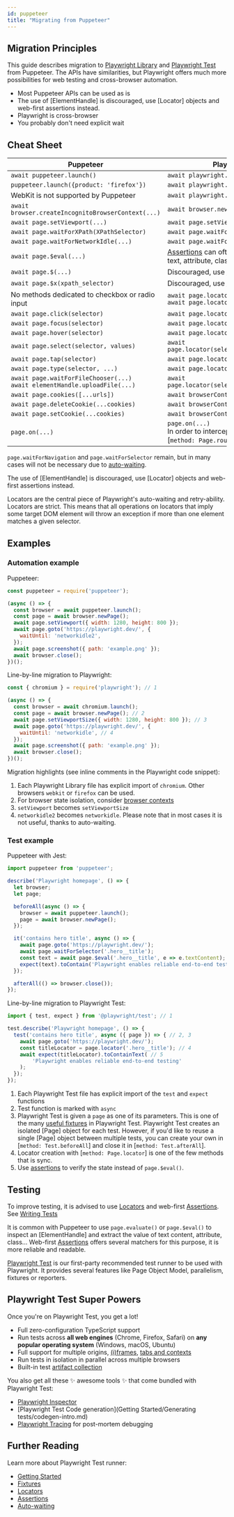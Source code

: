 ```yaml
---
id: puppeteer
title: "Migrating from Puppeteer"
---
```


## Migration Principles

This guide describes migration to [Playwright Library](./library) and [Playwright Test](./intro.md) from Puppeteer. The APIs have similarities, but Playwright offers much more possibilities for web testing and cross-browser automation.

- Most Puppeteer APIs can be used as is
- The use of [ElementHandle] is discouraged, use [Locator] objects and web-first assertions instead.
- Playwright is cross-browser
- You probably don't need explicit wait

## Cheat Sheet

| Puppeteer                                          | Playwright Library                          |
|----------------------------------------------------|---------------------------------------------|
| `await puppeteer.launch()`                         | `await playwright.chromium.launch()`        |
| `puppeteer.launch({product: 'firefox'})`           | `await playwright.firefox.launch()`         |
|  WebKit is not supported by Puppeteer              | `await playwright.webkit.launch()`          |
| `await browser.createIncognitoBrowserContext(...)` | `await browser.newContext(...)`             |
| `await page.setViewport(...)`                      | `await page.setViewportSize(...)`           |
| `await page.waitForXPath(XPathSelector)`           | `await page.waitForSelector(XPathSelector)` |
| `await page.waitForNetworkIdle(...)`               | `await page.waitForLoadState('networkidle')` |
| `await page.$eval(...)`                            | [Assertions](./test-assertions) can often be used instead to verify text, attribute, class... |
| `await page.$(...)`                                | Discouraged, use [Locators](./api/class-locator) instead |
| `await page.$x(xpath_selector)`                    | Discouraged, use [Locators](./api/class-locator) instead |
| No methods dedicated to checkbox or radio input    | `await page.locator(selector).check()`<br/>`await page.locator(selector).uncheck()` |
| `await page.click(selector)`                       | `await page.locator(selector).click()`      |
| `await page.focus(selector)`                       | `await page.locator(selector).focus()`      |
| `await page.hover(selector)`                       | `await page.locator(selector).hover()`      |
| `await page.select(selector, values)`              | `await page.locator(selector).selectOption(values)` |
| `await page.tap(selector)`                         | `await page.locator(selector).tap()`        |
| `await page.type(selector, ...)`                   | `await page.locator(selector).fill(...)` |
| `await page.waitForFileChooser(...)`<br/>`await elementHandle.uploadFile(...)` | `await page.locator(selector).setInputFiles(...)` |
| `await page.cookies([...urls])`                    | `await browserContext.cookies([urls])`      |
| `await page.deleteCookie(...cookies)`              | `await browserContext.clearCookies()`       |
| `await page.setCookie(...cookies)`                 | `await browserContext.addCookies(cookies)`  |
| `page.on(...)`                                     | `page.on(...)`<br/>In order to intercept and mutate requests, see [`method: Page.route`] |

`page.waitForNavigation` and `page.waitForSelector` remain, but in many cases will not be necessary due to [auto-waiting](./actionability).

The use of [ElementHandle] is discouraged, use [Locator] objects and web-first assertions instead.

Locators are the central piece of Playwright's auto-waiting and retry-ability. Locators are strict. This means that all operations on locators that imply some target DOM element will throw an exception if more than one element matches a given selector.

## Examples

### Automation example

Puppeteer:

```js
const puppeteer = require('puppeteer');

(async () => {
  const browser = await puppeteer.launch();
  const page = await browser.newPage();
  await page.setViewport({ width: 1280, height: 800 });
  await page.goto('https://playwright.dev/', {
    waitUntil: 'networkidle2',
  });
  await page.screenshot({ path: 'example.png' });
  await browser.close();
})();
```

Line-by-line migration to Playwright:

```js
const { chromium } = require('playwright'); // 1

(async () => {
  const browser = await chromium.launch();
  const page = await browser.newPage(); // 2
  await page.setViewportSize({ width: 1280, height: 800 }); // 3
  await page.goto('https://playwright.dev/', {
    waitUntil: 'networkidle', // 4
  });
  await page.screenshot({ path: 'example.png' });
  await browser.close();
})();
```

Migration highlights (see inline comments in the Playwright code snippet):

1. Each Playwright Library file has explicit import of `chromium`. Other browsers `webkit` or `firefox` can be used.
1. For browser state isolation, consider [browser contexts](./browser-contexts.md)
1. `setViewport` becomes `setViewportSize`
1. `networkidle2` becomes `networkidle`. Please note that in most cases it is not useful, thanks to auto-waiting.

### Test example

Puppeteer with Jest:

```js
import puppeteer from 'puppeteer';

describe('Playwright homepage', () => {
  let browser;
  let page;

  beforeAll(async () => {
    browser = await puppeteer.launch();
    page = await browser.newPage();
  });

  it('contains hero title', async () => {
    await page.goto('https://playwright.dev/');
    await page.waitForSelector('.hero__title');
    const text = await page.$eval('.hero__title', e => e.textContent);
    expect(text).toContain('Playwright enables reliable end-to-end testing'); // 5
  });

  afterAll(() => browser.close());
});
```
Line-by-line migration to Playwright Test:

```js
import { test, expect } from '@playwright/test'; // 1

test.describe('Playwright homepage', () => {
  test('contains hero title', async ({ page }) => { // 2, 3
    await page.goto('https://playwright.dev/');
    const titleLocator = page.locator('.hero__title'); // 4
    await expect(titleLocator).toContainText( // 5
        'Playwright enables reliable end-to-end testing'
    );
  });
});
```

1. Each Playwright Test file has explicit import of the `test` and `expect` functions
1. Test function is marked with `async`
1. Playwright Test is given a `page` as one of its parameters. This is one of the many [useful fixtures](./api/class-fixtures) in Playwright Test.
Playwright Test creates an isolated [Page] object for each test. However, if you'd like to reuse a single [Page] object between multiple tests, you can create your own in [`method: Test.beforeAll`] and close it in [`method: Test.afterAll`].
1. Locator creation with [`method: Page.locator`] is one of the few methods that is sync.
1. Use [assertions](./test-assertions) to verify the state instead of `page.$eval()`.

## Testing

To improve testing, it is advised to use [Locators](./api/class-locator) and web-first [Assertions](./test-assertions). See [Writing Tests](./writing-tests)

It is common with Puppeteer to use `page.evaluate()` or `page.$eval()` to inspect an [ElementHandle] and extract the value of text content, attribute, class... Web-first [Assertions](./test-assertions) offers several matchers for this purpose, it is more reliable and readable.

[Playwright Test](./intro.md) is our first-party recommended test runner to be used with Playwright. It provides several features like Page Object Model, parallelism, fixtures or reporters.

## Playwright Test Super Powers

Once you're on Playwright Test, you get a lot!

- Full zero-configuration TypeScript support
- Run tests across **all web engines** (Chrome, Firefox, Safari) on **any popular operating system** (Windows, macOS, Ubuntu)
- Full support for multiple origins, [(i)frames](./api/class-frame), [tabs and contexts](./pages)
- Run tests in isolation in parallel across multiple browsers
- Built-in test [artifact collection](./test-use-options.md#recording-options)

You also get all these ✨ awesome tools ✨ that come bundled with Playwright Test:
- [Playwright Inspector](./debug.md)
- [Playwright Test Code generation](Getting Started/Generating tests/codegen-intro.md)
- [Playwright Tracing](./trace-viewer.md) for post-mortem debugging

## Further Reading

Learn more about Playwright Test runner:

- [Getting Started](./intro)
- [Fixtures](./test-fixtures)
- [Locators](./locators.md)
- [Assertions](./test-assertions)
- [Auto-waiting](./actionability)
